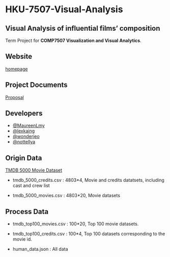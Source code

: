 # HKU-7507-Visual-Analysis
## Visual Analysis of influential films’ composition

Term Project for **COMP7507 Visualization and Visual Analytics**.

## Website

[homepage](https://alextk2012.github.io/HKU-7507-Visual-Analysis/)

## Project Documents

[Proposal](https://docs.google.com/document/d/14E9eWycF5MX0oKUyZwmJY-5fs4PPzBHffhbfNvNlxcU/edit)

## Developers

- [@MaureenLmy](https://github.com/MaureenLmy)
- [@lexkaing](https://alextk2012.github.io)
- [@wonderjeo](https://github.com/wonderjeo)
- [@nottellya](https://github.com/nottellya)

## Origin Data

[TMDB 5000 Movie Dataset](https://www.kaggle.com/tmdb/tmdb-movie-metadata/version/2)

- tmdb_5000_credits.csv : 4803*4, Movie and credits datatsets, including cast and crew list

- tmdb_5000_movies.csv : 4803*20, Movie datasets

## Process Data

- tmdb_top100_movies.csv : 100*20, Top 100 movie datasets.
  
- tmdb_top100_credits.csv : 100*4, Top 100 datasets corresponding to the movie id.

- human_data.json : All data 